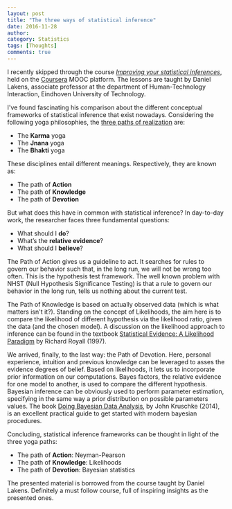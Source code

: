 ```yaml
---
layout: post
title: "The three ways of statistical inference"
date: 2016-11-28
author: 
category: Statistics
tags: [Thoughts]
comments: true
---
```


I recently skipped through the course [*Improving your statistical inferences*](https://www.coursera.org/learn/statistical-inferences), held on the [Coursera](https://www.coursera.org/) MOOC platform. The lessons are taught by Daniel Lakens, associate professor at the department of Human-Technology Interaction, Eindhoven University of Technology.

I've found fascinating his comparison about the different conceptual frameworks of statistical inference that exist nowadays.
Considering the following yoga philosophies, the [three paths of realization](https://en.wikipedia.org/wiki/Three_Yogas) are:

+ The **Karma** yoga
+ The **Jnana** yoga
+ The **Bhakti** yoga

These disciplines entail different meanings. Respectively, they are known as:

+ The path of **Action**
+ The path of **Knowledge**
+ The path of **Devotion**

But what does this have in common with statistical inference? In day-to-day work, the researcher faces three fundamental questions:

+ What should I **do**?
+ What’s the **relative evidence**?
+ What should I **believe**?

The Path of Action gives us a guideline to act. It searches for rules to govern our behavior such that, in
the long run, we will not be wrong too often. This is the hypothesis test framework. The well known problem with NHST (Null Hypothesis Significance Testing) is that a rule to govern our behavior in the long run, tells us nothing about the current test.

The Path of Knowledge is based on actually observed data (which is what matters isn't it?). Standing on the concept of Likelihoods, the aim here is to compare the likelihood of different hypothesis via the likelihood ratio, given the data (and the chosen model). A discussion on the likelihood approach to inference can be found in the textbook [Statistical Evidence: A Likelihood Paradigm](https://www.amazon.com/Statistical-Evidence-Likelihood-Monographs-Probability/dp/0412044110/ref=sr_1_1?s=books&ie=UTF8&qid=1480364103&sr=1-1&keywords=Statistical+Evidence%3A+A+Likelihood+Paradigm) by Richard Royall (1997).

We arrived, finally, to the last way: the Path of Devotion. Here, personal experience, intuition and previous knowledge can be leveraged to asses the evidence degrees of belief. Based on likelihoods, it lets us to incorporate prior information on our computations. Bayes factors, the relative evidence for one model to another, is used to compare the different hypothesis. Bayesian inference can be obviously used to perform parameter estimation, specifying in the same way a prior distribution on possible parameters values. The book [Doing Bayesian Data Analysis](https://www.amazon.com/Doing-Bayesian-Data-Analysis-Second/dp/0124058884/ref=sr_1_1?ie=UTF8&qid=1480365777&sr=8-1&keywords=doing+bayesian+data+analysis), by John Kruschke (2014), is an excellent practical guide to get started with modern bayesian procedures.

Concluding, statistical inference frameworks can be thought in light of the three yoga paths:

+ The path of **Action**: Neyman-Pearson
+ The path of **Knowledge**: Likelihoods
+ The path of **Devotion**: Bayesian statistics

The presented material is borrowed from the course taught by Daniel Lakens. Definitely a must follow course, full of inspiring insights as the presented ones.